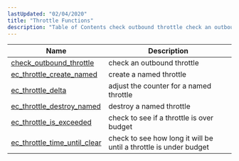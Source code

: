 ```yaml
---
lastUpdated: "02/04/2020"
title: "Throttle Functions"
description: "Table of Contents check outbound throttle check an outbound throttle ec throttle create named create a named throttle ec throttle delta adjust the counter for a named throttle ec throttle destroy named destroy a named throttle ec throttle is exceeded check to see if a throttle is over budget ec..."
---
```



| Name                                                                                                                    | Description                                                       |
|-------------------------------------------------------------------------------------------------------------------------|-------------------------------------------------------------------|
| [check_outbound_throttle](/momentum/3/3-api/apis-check-outbound-throttle)           | check an outbound throttle                                        |
| [ec_throttle_create_named](/momentum/3/3-api/apis-ec-throttle-create-named)         | create a named throttle                                           |
| [ec_throttle_delta](/momentum/3/3-api/apis-ec-throttle-delta)                       | adjust the counter for a named throttle                           |
| [ec_throttle_destroy_named](/momentum/3/3-api/apis-ec-throttle-destroy-named)       | destroy a named throttle                                          |
| [ec_throttle_is_exceeded](/momentum/3/3-api/apis-ec-throttle-is-exceeded)           | check to see if a throttle is over budget                         |
| [ec_throttle_time_until_clear](/momentum/3/3-api/apis-ec-throttle-time-until-clear) | check to see how long it will be until a throttle is under budget |
